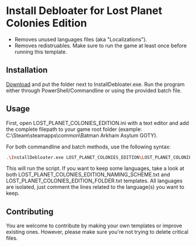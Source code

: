 # Install Debloater for Lost Planet Colonies Edition

- Removes unused languages files (aka "Localizations").
- Removes redistruables. Make sure to run the game at least once before running this template.

## Installation

[Download](https://github.com/neatodev/InstallDebloater/blob/main/templates/LOST_PLANET_COLONIES_EDITION/LOST_PLANET_COLONIES_EDITION.zip) and put the folder next to InstallDebloater.exe. Run the program either through PowerShell/Commandline or using the provided batch file.

## Usage

First, open LOST_PLANET_COLONIES_EDITION.ini with a text editor and add the complete filepath to your game root folder (example: C:\Steam\steamapps\common\Batman Arkham Asylum GOTY).

For both commandline and batch methods, use the following syntax:

```bash
.\InstallDebloater.exe LOST_PLANET_COLONIES_EDITION\LOST_PLANET_COLONIES_EDITION.ini
```
This will run the script.
If you want to keep some languages, take a look at both LOST_PLANET_COLONIES_EDITION_NAMING_SCHEME.txt and LOST_PLANET_COLONIES_EDITION_FOLDER.txt templates. All languages are isolated, just comment the lines related to the language(s) you want to keep. 

## Contributing
You are welcome to contribute by making your own templates or improve existing ones. However, please make sure you're not trying to delete critical files. 